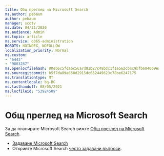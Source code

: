 ```yaml
---
title: Общ преглед на Microsoft Search
ms.author: pebaum
author: pebaum
manager: scotv
ms.date: 04/21/2020
ms.audience: Admin
ms.topic: article
ms.service: o365-administration
ROBOTS: NOINDEX, NOFOLLOW
localization_priority: Normal
ms.custom:
- "6443"
- "9003287"
ms.openlocfilehash: 00eb6c5fdabc56a7d81b27c48bdc1f1e562cbac9bfb6046b9ea7c2c0f4920800
ms.sourcegitcommit: b5f7da89a650d2915dc652449623c78be6247175
ms.translationtype: MT
ms.contentlocale: bg-BG
ms.lasthandoff: 08/05/2021
ms.locfileid: "53924509"
---
```

# <a name="overview-of-microsoft-search"></a>Общ преглед на Microsoft Search

За да планирате Microsoft Search вижте [Общ преглед на Microsoft Search](https://docs.microsoft.com/microsoftsearch/overview-microsoft-search).

- [Задаване Microsoft Search](https://docs.microsoft.com/microsoftsearch/setup-microsoft-search)
- Открийте Microsoft Search [често задавани въпроси](https://docs.microsoft.com/microsoftsearch/faqs).
